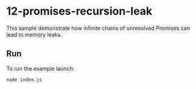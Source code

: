 # 12-promises-recursion-leak

This sample demonstrate how infinite chains of unresolved Promises can lead to memory leaks.

## Run

To run the example launch:

```bash
node index.js
```
